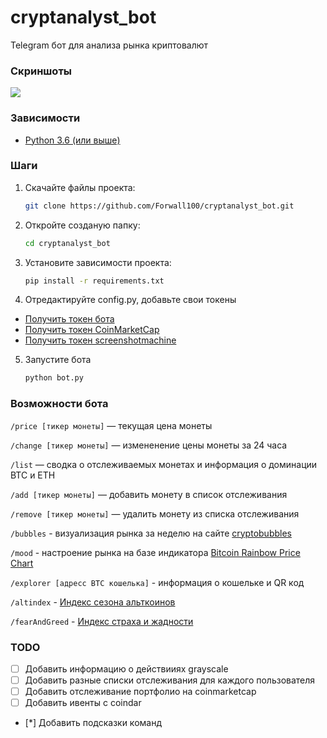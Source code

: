 # cryptanalyst_bot
Telegram бот для анализа рынка криптовалют

### Скриншоты
![](https://i.imgur.com/i4DpVHb.png)


### Зависимости
* [Python 3.6 (или выше)](https://www.python.org/)

### Шаги
1. Скачайте файлы проекта:
   ```bash
   git clone https://github.com/Forwall100/cryptanalyst_bot.git
   ```
   
2. Откройте созданую папку:
   ```bash
   cd cryptanalyst_bot
   ```

3. Установите зависимости проекта:
   ```bash
   pip install -r requirements.txt
   ```

4. Отредактируйте config.py, добавьте свои токены
* [Получить токен бота](https://t.me/BotFather)
* [Получить токен CoinMarketCap](https://coinmarketcap.com/api/)
* [Получить токен screenshotmachine](https://www.screenshotmachine.com/)

5. Запустите бота
    ```bash
    python bot.py
    ```

### Возможности бота
```/price [тикер монеты]``` — текущая цена монеты

```/change [тикер монеты]``` — измененение цены монеты за 24 часа  

```/list``` — сводка о отслеживаемых монетах и информация о доминации BTC и ETH

```/add [тикер монеты]``` — добавить монету в список отслеживания  

```/remove [тикер монеты]``` — удалить монету из списка отслеживания  

```/bubbles``` - визуализация рынка за неделю на сайте [cryptobubbles](https://cryptobubbles.net/)

```/mood``` - настроение рынка на базе индикатора [Bitcoin Rainbow Price Chart](https://www.blockchaincenter.net/bitcoin-rainbow-chart/)

```/explorer [адресс BTC кошелька]``` - информация о кошельке и QR код  

```/altindex``` - [Индекс сезона альткоинов](https://www.blockchaincenter.net/altcoin-season-index/)

```/fearAndGreed``` - [Индекс страха и жадности](https://alternative.me/crypto/fear-and-greed-index/)

### TODO
- [ ] Добавить информацию о действииях grayscale
- [ ] Добавить разные списки отслеживания для каждого пользователя
- [ ] Добавить отслеживание портфолио на coinmarketcap
- [ ] Добавить ивенты с coindar
- [*] Добавить подсказки команд
